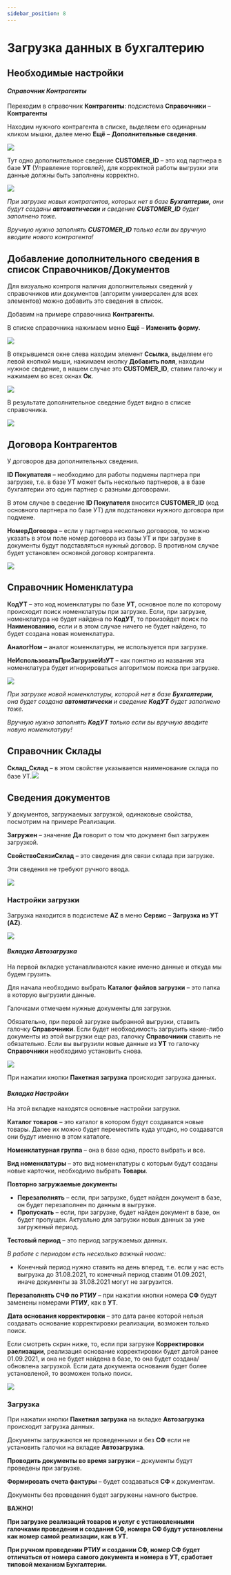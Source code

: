 ```yaml
---
sidebar_position: 8
---
```


# Загрузка данных в бухгалтерию

## Необходимые настройки
#### <a name="_toc80873234"></a>***Справочник Контрагенты***
Переходим в справочник **Контрагенты**: подсистема **Справочники** – **Контрагенты**

Находим нужного контрагента в списке, выделяем его одинарным кликом мышки, далее меню **Ещё** – **Дополнительные сведения**.

![](./img/zagruzka-dannykh-v-bukhgalteriyu/Aspose.Words.b407d1cc-15f7-41d8-809a-fdaa606b8a18.001.png)

Тут одно дополнительное сведение **CUSTOMER\_ID** – это код партнера в базе **УТ** (Управление торговлей), для корректной работы выгрузки эти данные должны быть заполнены корректно.

![](./img/zagruzka-dannykh-v-bukhgalteriyu/Aspose.Words.b407d1cc-15f7-41d8-809a-fdaa606b8a18.002.png)

*При загрузке новых контрагентов, которых нет в базе **Бухгалтерии,** они будут созданы **автоматически** и сведение **CUSTOMER\_ID** будет заполнено тоже.* 

*Вручную нужно заполнять **CUSTOMER\_ID** только если вы вручную вводите нового контрагента!*
## Добавление дополнительного сведения в список Справочников/Документов
Для визуально контроля наличия дополнительных сведений у справочников или документов (алгоритм универсален для всех элементов) можно добавить это сведения в список.

Добавим на примере справочника **Контрагенты**.

В списке справочника нажимаем меню **Eщё** – **Изменить форму.**

![](./img/zagruzka-dannykh-v-bukhgalteriyu/Aspose.Words.b407d1cc-15f7-41d8-809a-fdaa606b8a18.003.png)

В открывшемся окне слева находим элемент **Ссылка**, выделяем его левой кнопкой мыши, нажимаем кнопку **Добавить поля**, находим нужное сведение, в нашем случае это **CUSTOMER\_ID**, ставим галочку и нажимаем во всех окнах **Ок**.

![](./img/zagruzka-dannykh-v-bukhgalteriyu/Aspose.Words.b407d1cc-15f7-41d8-809a-fdaa606b8a18.004.png)

В результате дополнительное сведение будет видно в списке справочника.

![](./img/zagruzka-dannykh-v-bukhgalteriyu/Aspose.Words.b407d1cc-15f7-41d8-809a-fdaa606b8a18.005.png)
## Договора Контрагентов
У договоров два дополнительных сведения.

**ID Покупателя** – необходимо для работы подмены партнера при загрузке, т.е. в базе УТ может быть несколько партнеров, а в базе бухгалтерии это один партнер с разными договорами. 

В этом случае в сведение **ID Покупателя** вносится **CUSTOMER\_ID** (код основного партнера по базе УТ) для подстановки нужного договора при подмене.

**НомерДоговора** – если у партнера несколько договоров, то можно указать в этом поле номер договора из базы УТ и при загрузке в документы будут подставляться нужный договор. В противном случае будет установлен основной договор контрагента.

![](./img/zagruzka-dannykh-v-bukhgalteriyu/Aspose.Words.b407d1cc-15f7-41d8-809a-fdaa606b8a18.006.png)

## Справочник Номенклатура
**КодУТ** – это код номенклатуры по базе **УТ**, основное поле по которому происходит поиск номенклатуры при загрузке. Если, при загрузке, номенклатура не будет найдена по **КодУТ**, то произойдет поиск по **Наименованию**, если и в этом случае ничего не будет найдено, то будет создана новая номенклатура.

**АналогНом** – аналог номенклатуры, не используется при загрузке.

**НеИспользоватьПриЗагрузкеИзУТ** – как понятно из названия эта номенклатура будет игнорироваться алгоритмом поиска при загрузке.

![](./img/zagruzka-dannykh-v-bukhgalteriyu/Aspose.Words.b407d1cc-15f7-41d8-809a-fdaa606b8a18.007.png)

*При загрузке новой номенклатуры, которой нет в базе **Бухгалтерии,** она будет создана **автоматически** и сведение **КодУТ*** *будет заполнено тоже.* 

*Вручную нужно заполнять **КодУТ*** *только если вы вручную вводите новую номенклатуру!*
## Справочник Склады
**Склад\_Склад** – в этом свойстве указывается наименование склада по базе УТ.![](./img/zagruzka-dannykh-v-bukhgalteriyu/Aspose.Words.b407d1cc-15f7-41d8-809a-fdaa606b8a18.008.png)

## Сведения документов
У документов, загружаемых загрузкой, одинаковые свойства, посмотрим на примере Реализации.

**Загружен** – значение **Да** говорит о том что документ был загружен загрузкой.

**СвойствоСвязиСклад** – это сведения для связи склада при загрузке.

Эти сведения не требуют ручного ввода.

![](./img/zagruzka-dannykh-v-bukhgalteriyu/Aspose.Words.b407d1cc-15f7-41d8-809a-fdaa606b8a18.009.png)

### <a name="_toc80873240"></a>**Настройки загрузки**
Загрузка находится в подсистеме **AZ** в меню **Сервис** – **Загрузка из УТ (AZ)**.

![](./img/zagruzka-dannykh-v-bukhgalteriyu/Aspose.Words.b407d1cc-15f7-41d8-809a-fdaa606b8a18.010.png)
#### <a name="_toc80873241"></a>***Вкладка Автозагрузка***
На первой вкладке устанавливаются какие именно данные и откуда мы будем грузить.

Для начала необходимо выбрать **Каталог файлов загрузки** – это папка в которую выгрузили данные.

Галочками отмечаем нужные документы для загрузки.

Обязательно, при первой загрузке выбранной выгрузки, ставить галочку **Справочники**. Если будет необходимость загрузить какие-либо документы из этой выгрузки еще раз, галочку **Справочники** ставить не обязательно. Если вы выгрузили новые данные из **УТ** то галочку **Справочники** необходимо установить снова.

![](./img/zagruzka-dannykh-v-bukhgalteriyu/Aspose.Words.b407d1cc-15f7-41d8-809a-fdaa606b8a18.011.png)

При нажатии кнопки **Пакетная загрузка** происходит загрузка данных.
#### <a name="_toc80873242"></a>***Вкладка Настройки***
На этой вкладке находятся основные настройки загрузки.

**Каталог товаров** – это каталог в котором будут создаватся новые товары. Далее их можно будет переместить куда угодно, но создаватся они будут именно в этом каталоге.

**Номенклатурная группа** – она в базе одна, просто выбрать и все.

**Вид номенклатуры** – это вид номенклатуры с которым будут созданы новые карточки, необходимо выбрать **Товары**.

**Повторно загружаемые документы**

- **Перезаполнять** – если, при загрузке, будет найден документ в базе, он будет перезаполнен по данным в выгрузке.
- **Пропускать** – если, при загрузке, будет найден документ в базе, он будет пропущен. Актуально для загрузки новых данных за уже загруженый период.

**Тестовый период** – это период загружаемых данных.

*В работе с периодом есть несколько важный нюанс:*

- Конечный период нужно ставить на день вперед, т.е. если у нас есть выгрузка до 31.08.2021, то конечный период ставим 01.09.2021, иначе документы за 31.08.2021 могут не загрузится. 

**Перезаполнять СЧФ по РТИУ** – при нажатии кнопки номера **СФ** будут заменены номерами **РТИУ**, как в **УТ**.

**Дата основания корректировки** – это дата ранее которой нельзя создавать основание корректировки реализации, возможен только поиск. 

Если смотреть скрин ниже, то, если при загрузке **Корректировки раелизации**, реализация основание корректировки будет датой ранее 01.09.2021, и она не будет найдена в базе, то она будет создана/обновлена загрузкой. Если дата документа основания будет более установленой, то возможен только поиск.

![](./img/zagruzka-dannykh-v-bukhgalteriyu/Aspose.Words.b407d1cc-15f7-41d8-809a-fdaa606b8a18.012.png)

###
### <a name="_toc80873243"></a>**Загрузка**
При нажатии кнопки **Пакетная загрузка** на вкладке **Автозагрузка** происходит загрузка данных.

Документы загружаются не проведенными и без **СФ** если не установить галочки на вкладке **Автозагрузка**.

**Проводить документы во время загрузки** – документы будут проведены при загрузке.

**Формировать счета фактуры** – будет создаваться **СФ** к документам.

Документы без проведения будет загружены намного быстрее.

**ВАЖНО!**

**При загрузке реализаций товаров и услуг с установленными галочками проведения и создания СФ, номера СФ будут установлены как номер самой реализации, как в УТ.** 

**При ручном проведении РТИУ и создании СФ, номер СФ будет отличаться от номера самого документа и номера в УТ, сработает типовой механизм Бухгалтерии.**


